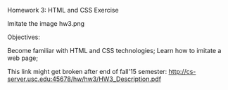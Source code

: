 Homework 3:	HTML and CSS Exercise

Imitate the image hw3.png
  
Objectives:

Become familiar with HTML and CSS technologies; 
Learn how to imitate a web page;

This link might get broken after end of fall'15 semester: http://cs-server.usc.edu:45678/hw/hw3/HW3_Description.pdf